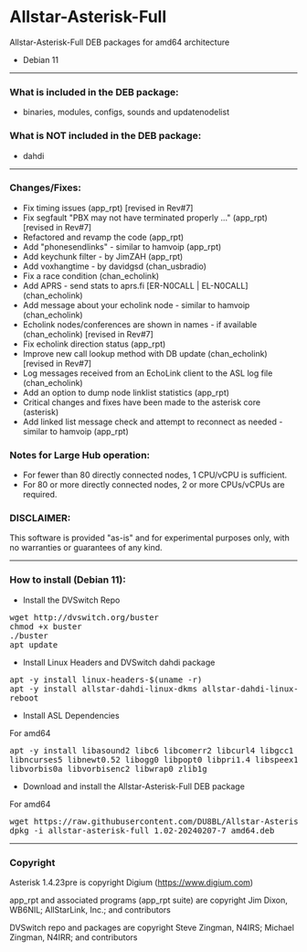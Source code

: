 # Allstar-Asterisk-Full
Allstar-Asterisk-Full DEB packages for amd64 architecture
* Debian 11

-----------------------------------------------------------

### What is included in the DEB package:

* binaries, modules, configs, sounds and updatenodelist

### What is NOT included in the DEB package:

* dahdi

-----------------------------------------------------------

### Changes/Fixes:

* Fix timing issues (app_rpt) [revised in Rev#7]
* Fix segfault "PBX may not have terminated properly ..." (app_rpt) [revised in Rev#7]
* Refactored and revamp the code (app_rpt)
* Add "phonesendlinks" - similar to hamvoip (app_rpt)
* Add keychunk filter - by JimZAH (app_rpt)
* Add voxhangtime - by davidgsd (chan_usbradio)
* Fix a race condition (chan_echolink)
* Add APRS - send stats to aprs.fi [ER-N0CALL | EL-N0CALL] (chan_echolink)
* Add message about your echolink node - similar to hamvoip (chan_echolink)
* Echolink nodes/conferences are shown in names - if available (chan_echolink) [revised in Rev#7]
* Fix echolink direction status (app_rpt)
* Improve new call lookup method with DB update (chan_echolink) [revised in Rev#7]
* Log messages received from an EchoLink client to the ASL log file (chan_echolink)
* Add an option to dump node linklist statistics (app_rpt)
* Critical changes and fixes have been made to the asterisk core (asterisk)
* Add linked list message check and attempt to reconnect as needed - similar to hamvoip (app_rpt)

### Notes for Large Hub operation:
* For fewer than 80 directly connected nodes, 1 CPU/vCPU is sufficient.
* For 80 or more directly connected nodes, 2 or more CPUs/vCPUs are required.

### DISCLAIMER:
This software is provided "as-is" and for experimental purposes only, with no warranties or guarantees of any kind.

-----------------------------------------------------------

### How to install (Debian 11):

* Install the DVSwitch Repo

<pre>
wget http://dvswitch.org/buster
chmod +x buster
./buster
apt update
</pre>

* Install Linux Headers and DVSwitch dahdi package

<pre>
apt -y install linux-headers-$(uname -r)
apt -y install allstar-dahdi-linux-dkms allstar-dahdi-linux-tools
reboot
</pre>

* Install ASL Dependencies

For amd64
<pre>
apt -y install libasound2 libc6 libcomerr2 libcurl4 libgcc1 libgsm1 libidn11 libiksemel3 \
libncurses5 libnewt0.52 libogg0 libpopt0 libpri1.4 libspeex1 libstdc++6 libusb-0.1-4 \
libvorbis0a libvorbisenc2 libwrap0 zlib1g
</pre>

* Download and install the Allstar-Asterisk-Full DEB package

For amd64
<pre>
wget https://raw.githubusercontent.com/DU8BL/Allstar-Asterisk-Full/main/allstar-asterisk-full_1.02-20240207-7_amd64.deb
dpkg -i allstar-asterisk-full_1.02-20240207-7_amd64.deb
</pre>

-----------------------------------------------------------

### Copyright

Asterisk 1.4.23pre is copyright Digium (https://www.digium.com)

app_rpt and associated programs (app_rpt suite) are copyright Jim Dixon, WB6NIL; AllStarLink, Inc.; and contributors

DVSwitch repo and packages are copyright Steve Zingman, N4IRS; Michael Zingman, N4IRR; and contributors
